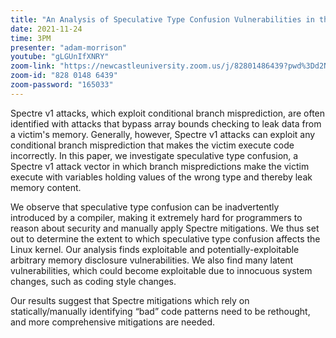 ```yaml
---
title: "An Analysis of Speculative Type Confusion Vulnerabilities in the Wild"
date: 2021-11-24
time: 3PM
presenter: "adam-morrison"
youtube: "gLGUnIfXNRY"
zoom-link: "https://newcastleuniversity.zoom.us/j/82801486439?pwd%3Dd2NhMlJwMmxMaFlsWkhMak5qVXBlQT09"
zoom-id: "828 0148 6439"
zoom-password: "165033"
---
```


Spectre v1 attacks, which exploit conditional branch misprediction, are often identified with attacks that bypass array bounds checking to leak data from a victim's memory. Generally, however, Spectre v1 attacks can exploit any conditional branch misprediction that makes the victim execute code incorrectly. In this paper, we investigate speculative type confusion, a Spectre v1 attack vector in which branch mispredictions make the victim execute with variables holding values of the wrong type and thereby leak memory content.

We observe that speculative type confusion can be inadvertently introduced by a compiler, making it extremely hard for programmers to reason about security and manually apply Spectre mitigations. We thus set out to determine the extent to which speculative type confusion affects the Linux kernel. Our analysis finds exploitable and potentially-exploitable arbitrary memory disclosure vulnerabilities. We also find many latent vulnerabilities, which could become exploitable due to innocuous system changes, such as coding style changes.

Our results suggest that Spectre mitigations which rely on statically/manually identifying “bad” code patterns need to be rethought, and more comprehensive mitigations are needed.
